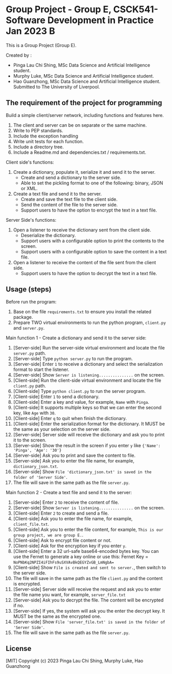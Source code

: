 # Group Project - Group E, CSCK541-Software Development in Practice Jan 2023 B
This is a Group Project (Group E). 

Created by : 
  -  Pinga Lau Chi Shing, MSc Data Science and Artificial Intelligence student.
  -  Murphy Luke, MSc Data Science and Artificial Intelligence student.
  -  Hao Guanzhong, MSc Data Science and Artificial Intelligence student.
Submitted to The University of Liverpool.

## The requirement of the project for programming 
Build a simple client/server network, including functions and features here.
  1.  The client and server can be on separate or the same machine.
  2.  Write to PEP standards.
  3.  Include the exception handling
  4.  Write unit tests for each function.
  5.  Include a directory tree.
  6.  Include a Readme.md and dependencies.txt / requirements.txt.

Client side's functions:
  1.  Create a dictionary, populate it, serialize it and send it to the server.
        -  Create and send a dictionary to the server side.
        -  Able to set the pickling format to one of the following: binary, JSON or XML.
  2.  Create a text file and send it to the server.
        -  Create and save the text file to the client side.
        -  Send the content of the file to the server side.
        -  Support users to have the option to encrypt the text in a text file.

Server Side's functions:
  1.  Open a listener to receive the dictionary sent from the client side.
        -  Deserialize the dictionary.
        -  Support users with a configurable option to print the contents to the screen.
        -  Support users with a configurable option to save the content in a text file.
  2.  Open a listener to receive the content of the file sent from the client side.
        -  Support users to have the option to decrypt the text in a text file.

## Usage (steps)
Before run the program: 
  1.  Base on the file `requirements.txt` to ensure you install the related package.
  2.  Prepare TWO virtual environments to run the python program, `client.py` and `server.py`.

Main function 1 - Create a dictionary and send it to the server side:
  1.  [Server-side] Run the server-side virtual environment and locate the file `server.py` path.
  2.  [Server-side] Type `python server.py` to run the program.
  3.  [Server-side] Enter `1` to receive a dictionary and select the serialization  format to start the listener.
  4.  [Server-side] Show `Server is listening...............` on the screen.
  5.  [Client-side] Run the client-side virtual environment and locate the file `client.py` path.
  6.  [Client-side] Type `python client.py` to run the server program.
  7.  [Client-side] Enter `1` to send a dictionary.
  8.  [Client-side] Enter a key and value, for example, `Name` with `Pinga`.
  9.  [Client-side] It supports multiple keys so that we can enter the second key, like `Age` with `30`.
  10. [Client-side] Enter `q` to quit when finish the dictionary.
  11. [Client-side] Enter the serialization format for the dictionary. It MUST be the same as your selection on the server side.
  12. [Server-side] Server side will receive the dictionary and ask you to print it to the screen.
  13. [Server-side] Show the result in the screen if you enter `y` like `{'Name': 'Pinga', 'Age': '30'}`
  14. [Server-side] Ask you to print and save the content to file.
  15. [Server-side] Ask you to enter the file name, for example, `dictionary_json.txt`.
  16. [Server-side] Show `File 'dictionary_json.txt' is saved in the folder of 'Server Side'`.
  17. The file will save in the same path as the file `server.py`.

Main function 2 - Create a text file and send it to the server:
  1.  [Server-side] Enter `2` to receive the content of file.
  2.  [Server-side] Show `Server is listening...............` on the screen.
  3.  [Client-side] Enter `2` to create and send a file.
  4.  [Client-side] Ask you to enter the file name, for example, `client_file.txt`.
  5.  [Client-side] Ask you to enter the file content, for example, `This is our group project, we are group E.`.
  6.  [Client-side] Ask to encrypt file content or not. 
  7.  [Client-side] Ask for the encryption key if you enter `y`.
  8.  [Client-side] Enter a 32 url-safe base64-encoded bytes key. You can use the Fernet to generate a key online or use this:
                    Fernet Key = `NoPNbKq2NPZI4iFIhFs9uSXVAvBkQEGYZvGB_LmNgbA=`
  10. [Client-side] Show `File is created and sent to server.`, then switch to the server side.
  11. The file will save in the same path as the file `client.py` and the content is encrypted.
  12. [Server-side] Server side will receive the request and ask you to enter the file name you want, for example, `server_file.txt`
  13. [Server-side] Ask you to decrypt the file. The content will be encrypted if no.
  14. [Server-side] If yes, the system will ask you the enter the decrypt key. It MUST be the same as the encrypted one.
  15. [Server-side] Show `File 'server_file.txt' is saved in the folder of 'Server Side'`.
  16. The file will save in the same path as the file `server.py`.

## License
[MIT] Copyright (c) 2023 Pinga Lau Chi Shing, Murphy Luke, Hao Guanzhong
